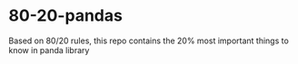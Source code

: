 # 80-20-pandas
Based on 80/20 rules, this repo contains the 20% most important things to know in panda library
